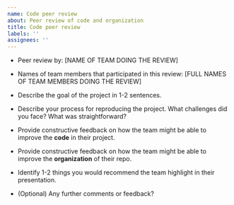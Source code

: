 ```yaml
---
name: Code peer review
about: Peer review of code and organization
title: Code peer review
labels: ''
assignees: ''
---
```


- Peer review by: [NAME OF TEAM DOING THE REVIEW]

- Names of team members that participated in this review: [FULL NAMES OF TEAM MEMBERS DOING THE REVIEW]

- Describe the goal of the project in 1-2 sentences.




- Describe your process for reproducing the project. What challenges did you face? What was straightforward?




- Provide constructive feedback on how the team might be able to improve the **code** in their project.



- Provide constructive feedback on how the team might be able to improve the **organization** of their repo.




- Identify 1-2 things you would recommend the team highlight in their presentation.



- (Optional) Any further comments or feedback?